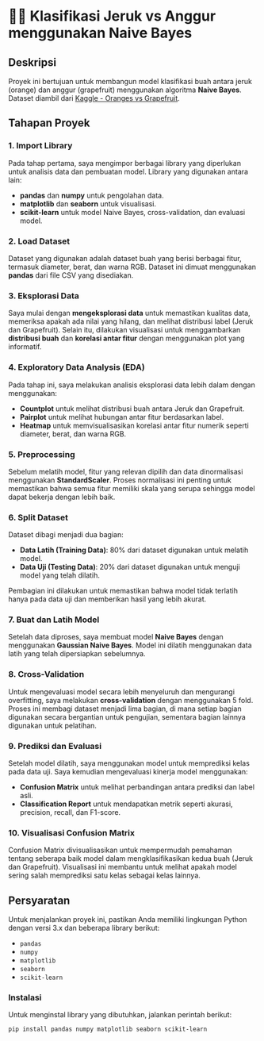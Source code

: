 # 🍊🍇 Klasifikasi Jeruk vs Anggur menggunakan Naive Bayes

## Deskripsi
Proyek ini bertujuan untuk membangun model klasifikasi buah antara jeruk (orange) dan anggur (grapefruit) menggunakan algoritma **Naive Bayes**. Dataset diambil dari [Kaggle - Oranges vs Grapefruit](https://www.kaggle.com/datasets/joshmcadams/oranges-vs-grapefruit).

## Tahapan Proyek

### 1. **Import Library**
Pada tahap pertama, saya mengimpor berbagai library yang diperlukan untuk analisis data dan pembuatan model. Library yang digunakan antara lain:
- **pandas** dan **numpy** untuk pengolahan data.
- **matplotlib** dan **seaborn** untuk visualisasi.
- **scikit-learn** untuk model Naive Bayes, cross-validation, dan evaluasi model.

### 2. **Load Dataset**
Dataset yang digunakan adalah dataset buah yang berisi berbagai fitur, termasuk diameter, berat, dan warna RGB. Dataset ini dimuat menggunakan **pandas** dari file CSV yang disediakan.

### 3. **Eksplorasi Data**
Saya mulai dengan **mengeksplorasi data** untuk memastikan kualitas data, memeriksa apakah ada nilai yang hilang, dan melihat distribusi label (Jeruk dan Grapefruit). 
Selain itu, dilakukan visualisasi untuk menggambarkan **distribusi buah** dan **korelasi antar fitur** dengan menggunakan plot yang informatif.

### 4. **Exploratory Data Analysis (EDA)**
Pada tahap ini, saya melakukan analisis eksplorasi data lebih dalam dengan menggunakan:
- **Countplot** untuk melihat distribusi buah antara Jeruk dan Grapefruit.
- **Pairplot** untuk melihat hubungan antar fitur berdasarkan label.
- **Heatmap** untuk memvisualisasikan korelasi antar fitur numerik seperti diameter, berat, dan warna RGB.

### 5. **Preprocessing**
Sebelum melatih model, fitur yang relevan dipilih dan data dinormalisasi menggunakan **StandardScaler**. Proses normalisasi ini penting untuk memastikan bahwa semua fitur memiliki skala yang serupa sehingga model dapat bekerja dengan lebih baik.

### 6. **Split Dataset**
Dataset dibagi menjadi dua bagian:
- **Data Latih (Training Data)**: 80% dari dataset digunakan untuk melatih model.
- **Data Uji (Testing Data)**: 20% dari dataset digunakan untuk menguji model yang telah dilatih.

Pembagian ini dilakukan untuk memastikan bahwa model tidak terlatih hanya pada data uji dan memberikan hasil yang lebih akurat.

### 7. **Buat dan Latih Model**
Setelah data diproses, saya membuat model **Naive Bayes** dengan menggunakan **Gaussian Naive Bayes**. Model ini dilatih menggunakan data latih yang telah dipersiapkan sebelumnya.

### 8. **Cross-Validation**
Untuk mengevaluasi model secara lebih menyeluruh dan mengurangi overfitting, saya melakukan **cross-validation** dengan menggunakan 5 fold. Proses ini membagi dataset menjadi lima bagian, di mana setiap bagian digunakan secara bergantian untuk pengujian, sementara bagian lainnya digunakan untuk pelatihan.

### 9. **Prediksi dan Evaluasi**
Setelah model dilatih, saya menggunakan model untuk memprediksi kelas pada data uji. Saya kemudian mengevaluasi kinerja model menggunakan:
- **Confusion Matrix** untuk melihat perbandingan antara prediksi dan label asli.
- **Classification Report** untuk mendapatkan metrik seperti akurasi, precision, recall, dan F1-score.

### 10. **Visualisasi Confusion Matrix**
Confusion Matrix divisualisasikan untuk mempermudah pemahaman tentang seberapa baik model dalam mengklasifikasikan kedua buah (Jeruk dan Grapefruit). Visualisasi ini membantu untuk melihat apakah model sering salah memprediksi satu kelas sebagai kelas lainnya.

## Persyaratan
Untuk menjalankan proyek ini, pastikan Anda memiliki lingkungan Python dengan versi 3.x dan beberapa library berikut:
- `pandas`
- `numpy`
- `matplotlib`
- `seaborn`
- `scikit-learn`

### Instalasi
Untuk menginstal library yang dibutuhkan, jalankan perintah berikut:

```bash
pip install pandas numpy matplotlib seaborn scikit-learn
